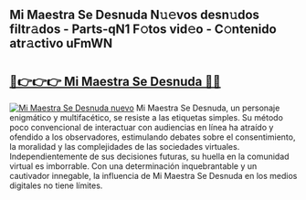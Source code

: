 ## Mi Maestra Se Desnuda N𝚞𝚎vos desn𝚞dos filtr𝚊dos - Parts-qN1 F𝚘tos vid𝚎o - C𝚘ntenido atr𝚊ctivo uFmWN

# <h2><a href="http://mb83i4.tromn.icu/?c=Mi+Maestra+Se+Desnuda">🔗👉👉👉 Mi Maestra Se Desnuda 🔗🔗</a></h2>

[![Mi Maestra Se Desnuda nuevo](https://i.imgur.com/pEAQMta.gif)](http://mb83i4.tromn.icu/?c=Mi+Maestra+Se+Desnuda)
Mi Maestra Se Desnuda, un personaje enigmático y multifacético, se resiste a las etiquetas simples. Su método poco convencional de interactuar con audiencias en línea ha atraído y ofendido a los observadores, estimulando debates sobre el consentimiento, la moralidad y las complejidades de las sociedades virtuales. Independientemente de sus decisiones futuras, su huella en la comunidad virtual es imborrable. Con una determinación inquebrantable y un cautivador innegable, la influencia de Mi Maestra Se Desnuda en los medios digitales no tiene límites.
